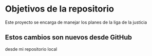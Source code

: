 # Objetivos de la repositorio

Este proyecto se encarga de manejar los planes de la liga de la justicia

## Estos cambios son nuevos desde GitHub
 desde mi repositorio local